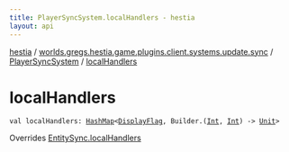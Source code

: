 ```yaml
---
title: PlayerSyncSystem.localHandlers - hestia
layout: api
---
```


<div class='api-docs-breadcrumbs'><a href="../../index.html">hestia</a> / <a href="../index.html">worlds.gregs.hestia.game.plugins.client.systems.update.sync</a> / <a href="index.html">PlayerSyncSystem</a> / <a href="./local-handlers.html">localHandlers</a></div>

# localHandlers

<div class="signature"><code><span class="keyword">val </span><span class="identifier">localHandlers</span><span class="symbol">: </span><a href="http://docs.oracle.com/javase/9/docs/api/java/util/HashMap.html"><span class="identifier">HashMap</span></a><span class="symbol">&lt;</span><a href="../../worlds.gregs.hestia.game.update/-display-flag/index.html"><span class="identifier">DisplayFlag</span></a><span class="symbol">,</span>&nbsp;<span class="identifier">Builder</span><span class="symbol">.</span><span class="symbol">(</span><a href="https://kotlinlang.org/api/latest/jvm/stdlib/kotlin/-int/index.html"><span class="identifier">Int</span></a><span class="symbol">,</span>&nbsp;<a href="https://kotlinlang.org/api/latest/jvm/stdlib/kotlin/-int/index.html"><span class="identifier">Int</span></a><span class="symbol">)</span>&nbsp;<span class="symbol">-&gt;</span>&nbsp;<a href="https://kotlinlang.org/api/latest/jvm/stdlib/kotlin/-unit/index.html"><span class="identifier">Unit</span></a><span class="symbol">&gt;</span></code></div>

Overrides <a href="../../worlds.gregs.hestia.game.api.update/-entity-sync/local-handlers.html">EntitySync.localHandlers</a>

